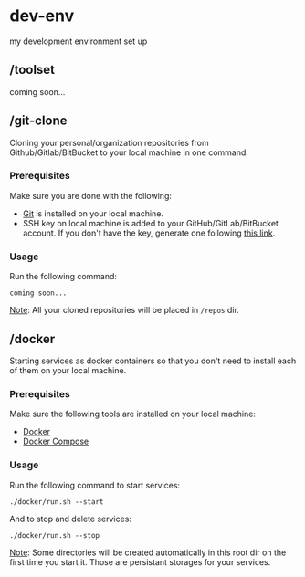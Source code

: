 # dev-env
my development environment set up

## /toolset

coming soon...

## /git-clone

Cloning your personal/organization repositories from Github/Gitlab/BitBucket to your local machine in one command.

### Prerequisites

Make sure you are done with the following:
- [Git](https://git-scm.com/book/en/v2/Getting-Started-Installing-Git) is installed on your local machine.
- SSH key on local machine is added to your GitHub/GitLab/BitBucket account. If you don't have the key, generate one following [this link](https://help.github.com/articles/generating-a-new-ssh-key-and-adding-it-to-the-ssh-agent).

### Usage

Run the following command:

```
coming soon...
```

<u>Note</u>: All your cloned repositories will be placed in `/repos` dir.

## /docker

Starting services as docker containers so that you don't need to install each of them on your local machine.

### Prerequisites

Make sure the following tools are installed on your local machine:

- [Docker](https://docs.docker.com/install)
- [Docker Compose](https://docs.docker.com/compose)

### Usage

Run the following command to start services:

```
./docker/run.sh --start
```

And to stop and delete services:

```
./docker/run.sh --stop
```

<u>Note</u>: Some directories will be created automatically in this root dir on the first time you start it. Those are persistant storages for your services.
